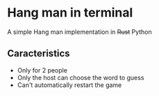 # Hang man in terminal
A simple Hang man implementation in ~~Rust~~ Python

## Caracteristics
- Only for 2 people
- Only the host can choose the word to guess
- Can't automatically restart the game